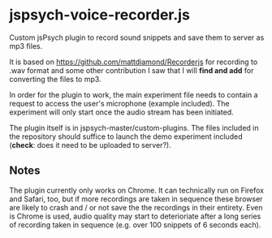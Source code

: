 # jspsych-voice-recorder.js
Custom jsPsych plugin to record sound snippets and save them to server as mp3 files.

It is based on https://github.com/mattdiamond/Recorderjs for recording to .wav format and some other contribution I saw that I will **find and add** for converting the files to mp3.

In order for the plugin to work, the main experiment file needs to contain a request to access the user's microphone (example included). The experiment will only start once the audio stream has been initiated. 

The plugin itself is in jspsych-master/custom-plugins. The files included in the repository should suffice to launch the demo experiment included (**check**: does it need to be uploaded to server?).

## Notes
The plugin currently only works on Chrome. It can technically run on Firefox and Safari, too, but if more recordings are taken in sequence these browser are likely to crash and / or not save the the recordings in their entirety. Even is Chrome is used, audio quality may start to deterioriate after a long series of recording taken in sequence (e.g. over 100 snippets of 6 seconds each). 





